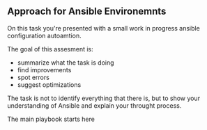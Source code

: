 ## Approach for Ansible Environemnts

On this task you're presented with a small work in progress ansible configuration autoamtion.

The goal of this assesment  is:
- summarize what the task is doing
- find improvements
- spot errors
- suggest optimizations

The task is not to identify everything that there is, but to show your understanding of Ansible and explain your throught process.

The main playbook starts here 
